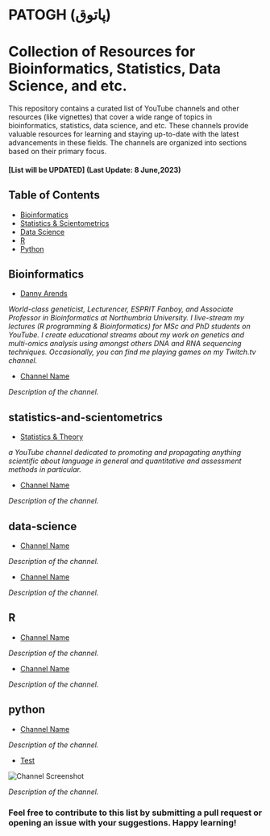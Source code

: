 # PATOGH (پاتوق)
# Collection of Resources for Bioinformatics, Statistics, Data Science, and etc. 

This repository contains a curated list of YouTube channels and other resources (like vignettes) that cover a wide range of topics in bioinformatics, statistics, data science, and etc. These channels provide valuable resources for learning and staying up-to-date with the latest advancements in these fields. The channels are organized into sections based on their primary focus.

#### [List will be UPDATED] (Last Update: 8 June,2023)

## Table of Contents

- [Bioinformatics](#bioinformatics)
- [Statistics & Scientometrics](#statistics-and-scientometrics)
- [Data Science](#data-science)
- [R](#r)
- [Python](#python)


## Bioinformatics

- [Danny Arends](https://youtube.com/@DannyArends)

_World-class geneticist, Lecturencer, ESPRIT Fanboy, and Associate Professor in Bioinformatics at Northumbria University. I live-stream my lectures (R programming & Bioinformatics) for MSc and PhD students on YouTube. I create educational streams about my work on genetics and multi-omics analysis using amongst others DNA and RNA sequencing techniques. Occasionally, you can find me playing games on my Twitch.tv channel._

- [Channel Name](https://www.youtube.com/channel-link)

_Description of the channel._


## statistics-and-scientometrics

- [Statistics & Theory](https://youtube.com/@VahidAryadoust)

_a YouTube channel dedicated to promoting and propagating anything scientific about language in general and quantitative and assessment methods in particular._

- [Channel Name](https://www.youtube.com/channel-link)

_Description of the channel._


## data-science

- [Channel Name](https://www.youtube.com/channel-link)

_Description of the channel._

- [Channel Name](https://www.youtube.com/channel-link)

_Description of the channel._


## R

- [Channel Name](https://www.youtube.com/channel-link)

_Description of the channel._

- [Channel Name](https://www.youtube.com/channel-link)

_Description of the channel._


## python

- [Channel Name](https://www.youtube.com/channel-link)

_Description of the channel._


- [Test](https://www.youtube.com/channel-link)

![Channel Screenshot](path/to/screenshot.png)

_Description of the channel._


### Feel free to contribute to this list by submitting a pull request or opening an issue with your suggestions. Happy learning!

